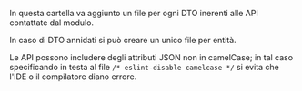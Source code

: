 In questa cartella va aggiunto un file per ogni DTO inerenti alle API contattate dal modulo.

In caso di DTO annidati si può creare un unico file per entità.

Le API possono includere degli attributi JSON non in camelCase; in tal caso specificando in testa al file `/* eslint-disable camelcase */` si evita che l'IDE o il compilatore diano errore.

